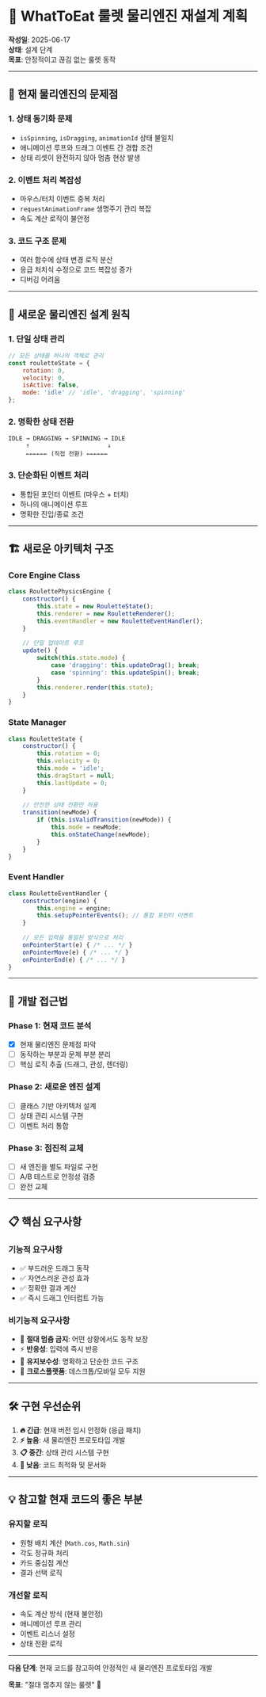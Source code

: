 # 🔧 WhatToEat 룰렛 물리엔진 재설계 계획

**작성일**: 2025-06-17  
**상태**: 설계 단계  
**목표**: 안정적이고 끊김 없는 룰렛 동작

---

## 🚨 현재 물리엔진의 문제점

### **1. 상태 동기화 문제**
- `isSpinning`, `isDragging`, `animationId` 상태 불일치
- 애니메이션 루프와 드래그 이벤트 간 경합 조건
- 상태 리셋이 완전하지 않아 멈춤 현상 발생

### **2. 이벤트 처리 복잡성**
- 마우스/터치 이벤트 중복 처리
- `requestAnimationFrame` 생명주기 관리 복잡
- 속도 계산 로직이 불안정

### **3. 코드 구조 문제**
- 여러 함수에 상태 변경 로직 분산
- 응급 처치식 수정으로 코드 복잡성 증가
- 디버깅 어려움

---

## 🎯 새로운 물리엔진 설계 원칙

### **1. 단일 상태 관리**
```javascript
// 모든 상태를 하나의 객체로 관리
const rouletteState = {
    rotation: 0,
    velocity: 0,
    isActive: false,
    mode: 'idle' // 'idle', 'dragging', 'spinning'
};
```

### **2. 명확한 상태 전환**
```
IDLE → DRAGGING → SPINNING → IDLE
     ↑                      ↓
     ←←←←←← (직접 전환) ←←←←←←
```

### **3. 단순화된 이벤트 처리**
- 통합된 포인터 이벤트 (마우스 + 터치)
- 하나의 애니메이션 루프
- 명확한 진입/종료 조건

---

## 🏗️ 새로운 아키텍처 구조

### **Core Engine Class**
```javascript
class RoulettePhysicsEngine {
    constructor() {
        this.state = new RouletteState();
        this.renderer = new RouletteRenderer();
        this.eventHandler = new RouletteEventHandler();
    }
    
    // 단일 업데이트 루프
    update() {
        switch(this.state.mode) {
            case 'dragging': this.updateDrag(); break;
            case 'spinning': this.updateSpin(); break;
        }
        this.renderer.render(this.state);
    }
}
```

### **State Manager**
```javascript
class RouletteState {
    constructor() {
        this.rotation = 0;
        this.velocity = 0;
        this.mode = 'idle';
        this.dragStart = null;
        this.lastUpdate = 0;
    }
    
    // 안전한 상태 전환만 허용
    transition(newMode) {
        if (this.isValidTransition(newMode)) {
            this.mode = newMode;
            this.onStateChange(newMode);
        }
    }
}
```

### **Event Handler**
```javascript
class RouletteEventHandler {
    constructor(engine) {
        this.engine = engine;
        this.setupPointerEvents(); // 통합 포인터 이벤트
    }
    
    // 모든 입력을 통일된 방식으로 처리
    onPointerStart(e) { /* ... */ }
    onPointerMove(e) { /* ... */ }
    onPointerEnd(e) { /* ... */ }
}
```

---

## 🔄 개발 접근법

### **Phase 1: 현재 코드 분석**
- [x] 현재 물리엔진 문제점 파악
- [ ] 동작하는 부분과 문제 부분 분리
- [ ] 핵심 로직 추출 (드래그, 관성, 렌더링)

### **Phase 2: 새로운 엔진 설계**
- [ ] 클래스 기반 아키텍처 설계
- [ ] 상태 관리 시스템 구현
- [ ] 이벤트 처리 통합

### **Phase 3: 점진적 교체**
- [ ] 새 엔진을 별도 파일로 구현
- [ ] A/B 테스트로 안정성 검증
- [ ] 완전 교체

---

## 📋 핵심 요구사항

### **기능적 요구사항**
- ✅ 부드러운 드래그 동작
- ✅ 자연스러운 관성 효과
- ✅ 정확한 결과 계산
- ✅ 즉시 드래그 인터럽트 가능

### **비기능적 요구사항**
- 🚫 **절대 멈춤 금지**: 어떤 상황에서도 동작 보장
- ⚡ **반응성**: 입력에 즉시 반응
- 🔧 **유지보수성**: 명확하고 단순한 코드 구조
- 📱 **크로스플랫폼**: 데스크톱/모바일 모두 지원

---

## 🛠️ 구현 우선순위

1. **🔥 긴급**: 현재 버전 임시 안정화 (응급 패치)
2. **⚡ 높음**: 새 물리엔진 프로토타입 개발
3. **📋 중간**: 상태 관리 시스템 구현
4. **🎨 낮음**: 코드 최적화 및 문서화

---

## 💡 참고할 현재 코드의 좋은 부분

### **유지할 로직**
- 원형 배치 계산 (`Math.cos`, `Math.sin`)
- 각도 정규화 처리
- 카드 중심점 계산
- 결과 선택 로직

### **개선할 로직**
- 속도 계산 방식 (현재 불안정)
- 애니메이션 루프 관리
- 이벤트 리스너 설정
- 상태 전환 로직

---

**다음 단계**: 현재 코드를 참고하여 안정적인 새 물리엔진 프로토타입 개발

**목표**: "절대 멈추지 않는 룰렛" 🎯